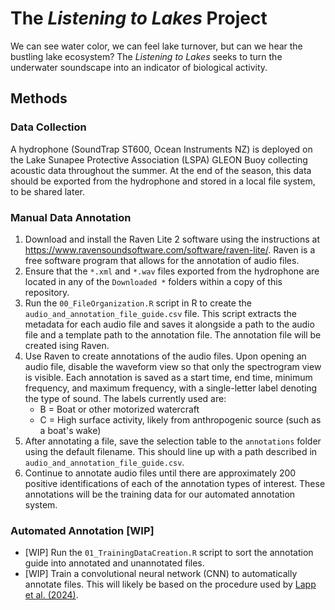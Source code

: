 # The *Listening to Lakes* Project

We can see water color, we can feel lake turnover, but can we hear the bustling lake ecosystem? The *Listening to Lakes* seeks to turn the underwater soundscape into an indicator of biological activity.

## Methods
### Data Collection

A hydrophone (SoundTrap ST600, Ocean Instruments NZ) is deployed on the Lake Sunapee Protective Association (LSPA) GLEON Buoy collecting acoustic data throughout the summer. At the end of the season, this data should be exported from the hydrophone and stored in a local file system, to be shared later.

### Manual Data Annotation

1. Download and install the Raven Lite 2 software using the instructions at <https://www.ravensoundsoftware.com/software/raven-lite/>. Raven is a free software program that allows for the annotation of audio files.
2. Ensure that the `*.xml` and `*.wav` files exported from the hydrophone are located in any of the `Downloaded *` folders within a copy of this repository.
3. Run the `00_FileOrganization.R` script in R to create the `audio_and_annotation_file_guide.csv` file. This script extracts the metadata for each audio file and saves it alongside a path to the audio file and a template path to the annotation file. The annotation file will be created ising Raven.
4. Use Raven to create annotations of the audio files. Upon opening an audio file, disable the waveform view so that only the spectrogram view is visible. Each annotation is saved as a start time, end time, minimum frequency, and maximum frequency, with a single-letter label denoting the type of sound. The labels currently used are:
    - B = Boat or other motorized watercraft
    - C = High surface activity, likely from anthropogenic source (such as a boat's wake)
5. After annotating a file, save the selection table to the `annotations` folder using the default filename. This should line up with a path described in `audio_and_annotation_file_guide.csv`.
6. Continue to annotate audio files until there are approximately 200 positive identifications of each of the annotation types of interest. These annotations will be the training data for our automated annotation system.

### Automated Annotation [WIP]

- [WIP] Run the `01_TrainingDataCreation.R` script to sort the annotation guide into annotated and unannotated files.
- [WIP] Train a convolutional neural network (CNN) to automatically annotate files. This will likely be based on the procedure used by [Lapp et al. (2024)](https://www.journals.uchicago.edu/doi/full/10.1086/729422).
